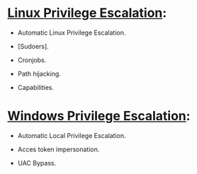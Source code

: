# [Linux Privilege Escalation](https://github.com/alejandro-pentest/Privilege-Escalation-Cheat-sheet/tree/main/Linux):
  * Automatic Linux Privilege Escalation.
  - [Sudoers].
  + Cronjobs.
  * Path hijacking.
  - Capabilities.

# [Windows Privilege Escalation](https://github.com/alejandro-pentest/Privilege-Escalation-Cheat-sheet/tree/main/Windows):
  * Automatic Local Privilege Escalation.
  - Acces token impersonation.
  + UAC Bypass.

